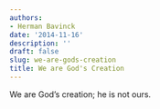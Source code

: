 ```yaml
---
authors:
- Herman Bavinck
date: '2014-11-16'
description: ''
draft: false
slug: we-are-gods-creation
title: We are God's Creation
---
```

We are God’s creation; he is not ours.



